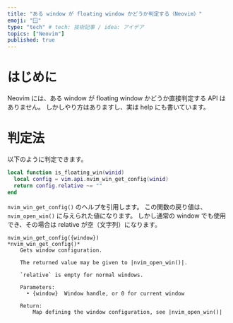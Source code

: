 ```yaml
---
title: "ある window が floating window かどうか判定する（Neovim）"
emoji: "🪟"
type: "tech" # tech: 技術記事 / idea: アイデア
topics: ["Neovim"]
published: true
---
```


# はじめに

Neovim には、ある window が floating window かどうか直接判定する API はありません。
しかしやり方はありますし、実は help にも書いています。

# 判定法

以下のように判定できます。

```lua
local function is_floating_win(winid)
  local config = vim.api.nvim_win_get_config(winid)
  return config.relative ~= ""
end
```

`nvim_win_get_config()` のヘルプを引用します。
この関数の戻り値は、`nvim_open_win()` に与えられた値になります。
しかし通常の window でも使用でき、その場合は relative が空（文字列）になります。

```help
nvim_win_get_config({window})                          *nvim_win_get_config()*
    Gets window configuration.

    The returned value may be given to |nvim_open_win()|.

    `relative` is empty for normal windows.

    Parameters:
      • {window}  Window handle, or 0 for current window

    Return:
        Map defining the window configuration, see |nvim_open_win()|
```
